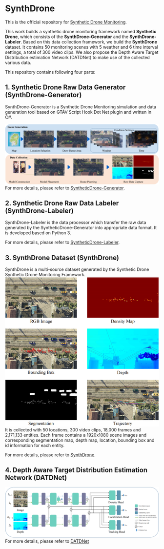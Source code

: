 # SynthDrone
This is the official repository for [Synthetic Drone Monitoring](##TODO-Update-Paper-URL).

This work builds a synthetic drone monitoring framework named **Synthetic Drone**, which consists of the **SynthDrone-Generator** and the **SynthDrone-Labeler**.
Based on this data collection framework, we build the **SynthDrone** dataset. It contains 50 monitoring scenes with 5 weather and 6 time interval settings, a total of 300 video clips.
We also propose the Depth Aware Target Distribution estimation Network (DATDNet) to make use of the collected various data.

This repository contains following four parts:
<!-- 1. Synthetic Drone Raw Data Generation Framework (SynthDrone-Generator)
1. Synthetic Drone Raw Data Labeler (SynthDrone-Labeler)
2. SynthDrone Dataset (SynthDrone)
3. Depth Aware Target Distribution Estimation Network (DATDNet) -->

## 1. Synthetic Drone Raw Data Generator (SynthDrone-Generator)
SynthDrone-Generator is a Synthetic Drone Monitoring simulation and data generation tool based on GTAV Script Hook Dot Net plugin and written in C#.

![SynthDrone-Generator](img/SynthDrone-Generator.png)
For more details, please refer to [SyntheticDrone-Generator](SyntheticDrone-Generator).

## 2. Synthetic Drone Raw Data Labeler (SynthDrone-Labeler)
SynthDrone-Labeler is the data processor which transfer the raw data generated by the SyntheticDrone-Generator into appropriate data format. 
It is developed based on Python 3.

For more details, please refer to [SyntheticDrone-Labeler](SyntheticDrone-Labeler).

## 3. SynthDrone Dataset (SynthDrone)
SynthDrone is a multi-source dataset generated by the Synthetic Drone Synthetic Drone Monitoring Framework.
![SynthDrone](img/SynthDrone.png)
It is collected with 50 locations, 300 video clips, 18,000 frames and 2,171,133 entities. Each frame contains a 1920x1080 scene images and corresponding segmentation map, depth map, location, bounding box and id information for each entity.

For more details, please refer to [SynthDrone](SynthDrone).

## 4. Depth Aware Target Distribution Estimation Network (DATDNet)

![DATDNet](img/DATDNet.png)
For more details, please refer to [DATDNet](DATDNet)